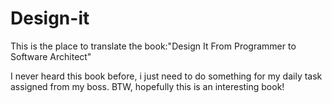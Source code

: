 # Design-it
This is the place to translate the book:"Design It From Programmer to Software Architect"

I never heard this book before, i just need to do something for my daily task assigned from my boss.
BTW, hopefully this is an interesting book!
